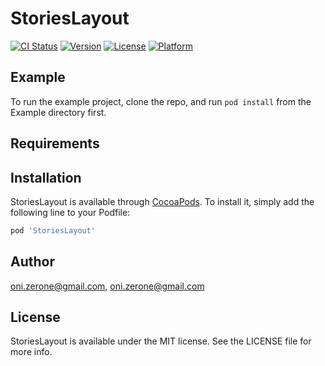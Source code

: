 # StoriesLayout

[![CI Status](https://img.shields.io/travis/oni.zerone@gmail.com/StoriesLayout.svg?style=flat)](https://travis-ci.org/oni.zerone@gmail.com/StoriesLayout)
[![Version](https://img.shields.io/cocoapods/v/StoriesLayout.svg?style=flat)](https://cocoapods.org/pods/StoriesLayout)
[![License](https://img.shields.io/cocoapods/l/StoriesLayout.svg?style=flat)](https://cocoapods.org/pods/StoriesLayout)
[![Platform](https://img.shields.io/cocoapods/p/StoriesLayout.svg?style=flat)](https://cocoapods.org/pods/StoriesLayout)

## Example

To run the example project, clone the repo, and run `pod install` from the Example directory first.

## Requirements

## Installation

StoriesLayout is available through [CocoaPods](https://cocoapods.org). To install
it, simply add the following line to your Podfile:

```ruby
pod 'StoriesLayout'
```

## Author

oni.zerone@gmail.com, oni.zerone@gmail.com

## License

StoriesLayout is available under the MIT license. See the LICENSE file for more info.
